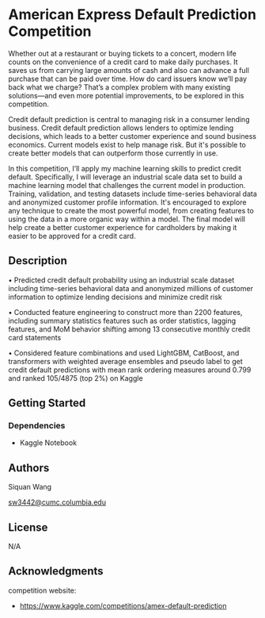 # American Express Default Prediction Competition

Whether out at a restaurant or buying tickets to a concert, modern life counts on the convenience of a credit card to make daily purchases. It saves us from carrying large amounts of cash and also can advance a full purchase that can be paid over time. How do card issuers know we’ll pay back what we charge? That’s a complex problem with many existing solutions—and even more potential improvements, to be explored in this competition.

Credit default prediction is central to managing risk in a consumer lending business. Credit default prediction allows lenders to optimize lending decisions, which leads to a better customer experience and sound business economics. Current models exist to help manage risk. But it's possible to create better models that can outperform those currently in use.

In this competition, I’ll apply my machine learning skills to predict credit default. Specifically, I will leverage an industrial scale data set to build a machine learning model that challenges the current model in production. Training, validation, and testing datasets include time-series behavioral data and anonymized customer profile information. It's encouraged to explore any technique to create the most powerful model, from creating features to using the data in a more organic way within a model. The final model will help create a better customer experience for cardholders by making it easier to be approved for a credit card.

## Description

•	Predicted credit default probability using an industrial scale dataset including time-series behavioral data and anonymized millions of customer information to optimize lending decisions and minimize credit risk

•	Conducted feature engineering to construct more than 2200 features, including summary statistics features such as order statistics, lagging features, and MoM behavior shifting among 13 consecutive monthly credit card statements

•	Considered feature combinations and used LightGBM, CatBoost, and transformers with weighted average ensembles and pseudo label to get credit default predictions with mean rank ordering measures around 0.799 and ranked 105/4875 (top 2%) on Kaggle



## Getting Started

### Dependencies

* Kaggle Notebook

## Authors
Siquan Wang

sw3442@cumc.columbia.edu

## License

N/A

## Acknowledgments

competition website:
* https://www.kaggle.com/competitions/amex-default-prediction
